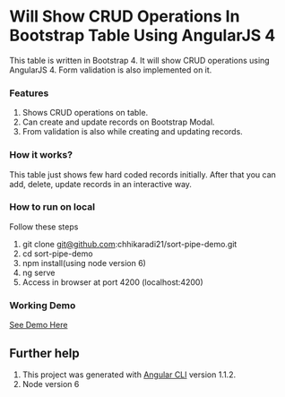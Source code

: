 # Will Show CRUD Operations In Bootstrap Table Using AngularJS 4
This table is written in Bootstrap 4. It will show CRUD operations using AngularJS 4. Form validation is also implemented on it.

### Features
1. Shows CRUD operations on table.
2. Can create and update records on Bootstrap Modal.
3. From validation is also while creating and updating records.

### How it works?
This table just shows few hard coded records initially. After that you can add, delete, update records in an interactive way.

### How to run on local
Follow these steps
1. git clone git@github.com:chhikaradi21/sort-pipe-demo.git
2. cd sort-pipe-demo
3. npm install(using node version 6)
4. ng serve
5. Access in browser at port 4200 (localhost:4200)

### Working Demo
<a href="http://adityachhikara.me/github-demos?block=crud-operations" target="_blank">See Demo Here</a>


## Further help
1. This project was generated with [Angular CLI](https://github.com/angular/angular-cli) version 1.1.2.
2. Node version 6
